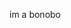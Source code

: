 im a bonobo

<!---
jerrriii/jerrriii is a ✨ special ✨ repository because its `README.md` (this file) appears on your GitHub profile.
You can click the Preview link to take a look at your changes.
--->
